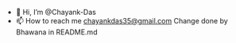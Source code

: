 - 👋 Hi, I’m @Chayank-Das
- 📫 How to reach me chayankdas35@gmail.com
Change done by Bhawana in README.md
<!---
Chayank-Das/Chayank-Das is a ✨ special ✨ repository because it is `README.md` (this file) appears on your GitHub profile.
You can click the Preview link to take a look at your changes.
--->
